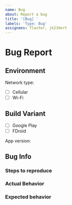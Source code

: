 ```yaml
---
name: Bug
about: Report a bug
title: '[Bug] '
labels: 'Type: Bug'
assignees: Tlaster, jk234ert
---
```


# Bug Report

## Environment

Network type:

- [ ] Cellular
- [ ] Wi-Fi

## Build Variant

- [ ] Google Play
- [ ] FDroid

App version: 
<!--Version Code here-->

## Bug Info

### Steps to reproduce

<!--How to reproduce this bug?-->

### Actual Behavior

<!--What happened?-->

###  Expected behavior

<!--What is the expected behavior-->
